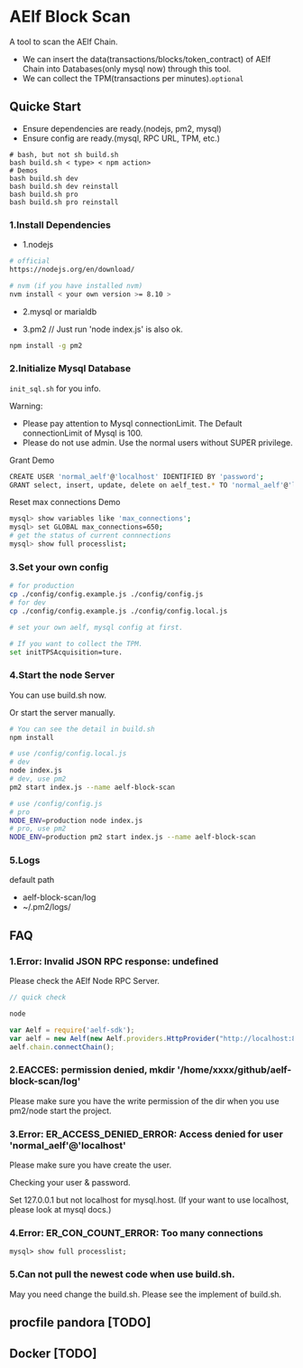 # AElf Block Scan

A tool to scan the AElf Chain.

- We can insert the data(transactions/blocks/token_contract) of AElf Chain into Databases(only mysql now) through this tool.
- We can collect the TPM(transactions per minutes).`optional`

## Quicke Start

- Ensure dependencies are ready.(nodejs, pm2, mysql)
- Ensure config are ready.(mysql, RPC URL, TPM, etc.)

```shell
# bash, but not sh build.sh
bash build.sh < type> < npm action>
# Demos
bash build.sh dev
bash build.sh dev reinstall
bash build.sh pro
bash build.sh pro reinstall
```

### 1.Install Dependencies

- 1.nodejs
```bash
# official
https://nodejs.org/en/download/

# nvm (if you have installed nvm)
nvm install < your own version >= 8.10 >
```

- 2.mysql or marialdb

- 3.pm2 // Just run 'node index.js' is also ok.
```bash
npm install -g pm2
```

### 2.Initialize Mysql Database

`init_sql.sh` for you info.

Warning: 

- Please pay attention to Mysql connectionLimit. The Default connectionLimit of Mysql is 100.
- Please do not use admin. Use the normal users without SUPER privilege.

Grant Demo
```bash
CREATE USER 'normal_aelf'@'localhost' IDENTIFIED BY 'password';
GRANT select, insert, update, delete on aelf_test.* TO 'normal_aelf'@'localhost';
```

Reset max connections Demo
```bash
mysql> show variables like 'max_connections';
mysql> set GLOBAL max_connections=650;
# get the status of current connnections
mysql> show full processlist;
```

### 3.Set your own config

```bash
# for production
cp ./config/config.example.js ./config/config.js
# for dev
cp ./config/config.example.js ./config/config.local.js

# set your own aelf, mysql config at first.

# If you want to collect the TPM.
set initTPSAcquisition=ture.
```

### 4.Start the node Server

You can use build.sh now.

Or start the server manually.
```bash
# You can see the detail in build.sh
npm install

# use /config/config.local.js
# dev
node index.js
# dev, use pm2
pm2 start index.js --name aelf-block-scan

# use /config/config.js
# pro
NODE_ENV=production node index.js
# pro, use pm2
NODE_ENV=production pm2 start index.js --name aelf-block-scan
```

### 5.Logs

default path

- aelf-block-scan/log
- ~/.pm2/logs/

## FAQ

### 1.Error: Invalid JSON RPC response: undefined

Please check the AElf Node RPC Server.

```javascript
// quick check

node

var Aelf = require('aelf-sdk');
var aelf = new Aelf(new Aelf.providers.HttpProvider("http://localhost:8000/chain"));
aelf.chain.connectChain();
```

### 2.EACCES: permission denied, mkdir '/home/xxxx/github/aelf-block-scan/log'

Please make sure you have the write permission of the dir when you use pm2/node start the project.

### 3.Error: ER_ACCESS_DENIED_ERROR: Access denied for user 'normal_aelf'@'localhost'

Please make sure you have create the user.

Checking your user & password.

Set 127.0.0.1 but not localhost for mysql.host.
(If your want to use localhost, please look at mysql docs.)

### 4.Error: ER_CON_COUNT_ERROR: Too many connections

```mysql
mysql> show full processlist;
```

### 5.Can not pull the newest code when use build.sh.

May you need change the build.sh. Please see the implement of build.sh.

## procfile pandora [TODO]

## Docker [TODO]
